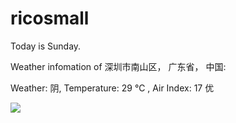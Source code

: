 # ricosmall

Today is Sunday.

Weather infomation of 深圳市南山区， 广东省， 中国: 

Weather: 阴, Temperature: 29 ℃ , Air Index: 17 优

<img src="https://github-readme-stats.vercel.app/api?username=ricosmall&show_icons=true" />
